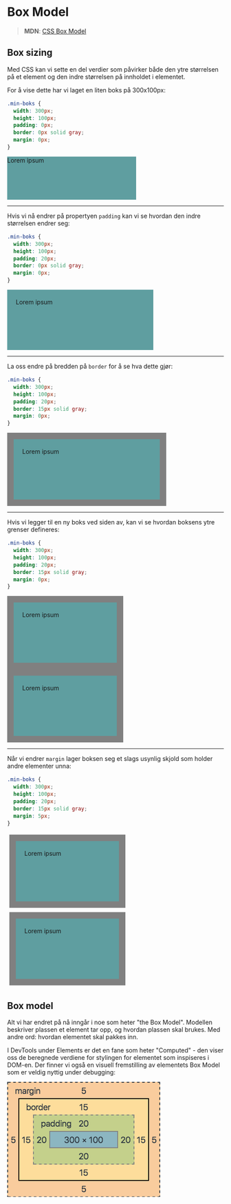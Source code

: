 # Box Model

> **MDN**: [CSS Box Model](https://developer.mozilla.org/en-US/docs/Web/CSS/CSS_Box_Model)

## Box sizing
Med CSS kan vi sette en del verdier som påvirker både den ytre størrelsen på et element og den indre størrelsen på innholdet i elementet.

For å vise dette har vi laget en liten boks på 300x100px:

```css
.min-boks {
  width: 300px;
  height: 100px;
  padding: 0px;
  border: 0px solid gray;
  margin: 0px;
}
```

<div style="width: 300px; height: 100px;
  padding: 0px;
  background: cadetblue;
  border: 0px solid gray;">Lorem ipsum</div>

---

Hvis vi nå endrer på propertyen `padding` kan vi se hvordan den indre størrelsen endrer seg:

```css
.min-boks {
  width: 300px;
  height: 100px;
  padding: 20px;
  border: 0px solid gray;
  margin: 0px;
}
```

<div style="width: 300px;  height: 100px;
  padding: 20px;
  background: cadetblue;
  border: 0px solid gray;">Lorem ipsum</div>

---

La oss endre på bredden på `border` for å se hva dette gjør:

```css
.min-boks {
  width: 300px;
  height: 100px;
  padding: 20px;
  border: 15px solid gray;
  margin: 0px;
}
```

<div style="width: 300px;  height: 100px;
  padding: 20px;
  background: cadetblue;
  border: 15px solid gray;">Lorem ipsum</div>

---

Hvis vi legger til en ny boks ved siden av, kan vi se hvordan boksens ytre grenser defineres:

```css
.min-boks {
  width: 300px;
  height: 100px;
  padding: 20px;
  border: 15px solid gray;
  margin: 0px;
}
```

<div style="width: 200px;  height: 100px; padding: 20px; background: cadetblue; border: 15px solid gray; display: inline-block;">Lorem ipsum</div><div style="width: 200px;  height: 100px; padding: 20px; background: cadetblue; border: 15px solid gray; display: inline-block;">Lorem ipsum</div>

---

Når vi endrer `margin` lager boksen seg et slags usynlig skjold som holder andre elementer unna:

```css
.min-boks {
  width: 300px;
  height: 100px;
  padding: 20px;
  border: 15px solid gray;
  margin: 5px;
}
```

<div style="width: 200px;  height: 100px; padding: 20px; background: cadetblue; border: 15px solid gray; display: inline-block; margin: 5px;">Lorem ipsum</div><div style="width: 200px;  height: 100px; padding: 20px; background: cadetblue; border: 15px solid gray; display: inline-block; margin: 5px;">Lorem ipsum</div>

## Box model
Alt vi har endret på nå inngår i noe som heter "the Box Model". Modellen beskriver plassen et element tar opp, og hvordan plassen skal brukes. Med andre ord: hvordan elementet skal pakkes inn.

I DevTools under Elements er det en fane som heter "Computed" - den viser oss de beregnede verdiene for stylingen for elementet som inspiseres i DOM-en. Der finner vi også en visuell fremstilling av elementets Box Model som er veldig nyttig under debugging:

![CSS Box Model](../resources/box-model.png)
